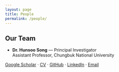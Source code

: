```yaml
---
layout: page
title: People
permalink: /people/
---
```


## Our Team

- **Dr. Hunsoo Song** — Principal Investigator  
  Assistant Professor, Chungbuk National University

<a href="https://scholar.google.com/citations?user=7YYuRPAAAAAJ&hl=en&oi=ao" target="_blank" rel="noopener noreferrer">Google Scholar</a> ·
<a href="https://drive.google.com/file/d/1F-hKlIvYVY5VFAPF7-aS0MR_z-mGijbT/view?usp=share_link" target="_blank" rel="noopener noreferrer">CV</a> ·
<a href="https://github.com/hunsoosong" target="_blank" rel="noopener noreferrer">GitHub</a> ·
<a href="http://www.linkedin.com/in/hunsoo-song-736291186" target="_blank" rel="noopener noreferrer">LinkedIn</a> ·
<a href="mailto:hunsoo.song@cbnu.ac.kr">Email</a>
